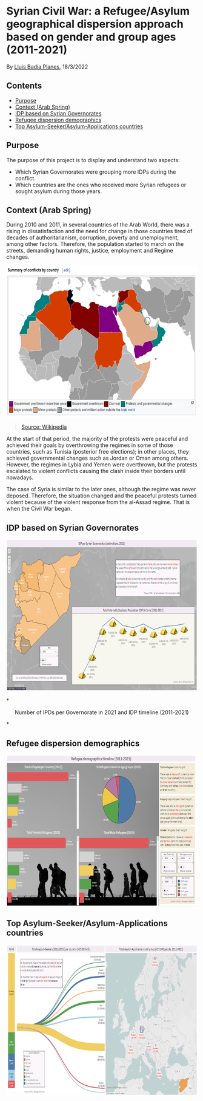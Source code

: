 # Syrian Civil War: a Refugee/Asylum geographical dispersion approach based on gender and group ages (2011-2021)

By [Lluis Badia Planes](https://github.com/lluis90badia), 18/3/2022

## Contents

- [Purpose](https://github.com/lluis90badia/lbadialabwork/blob/main/syria_final_project/README.md#purpose)
- [Context (Arab Spring)](https://github.com/lluis90badia/lbadialabwork/blob/main/syria_final_project/README.md#context-arab-spring)
- [IDP based on Syrian Governorates](https://github.com/lluis90badia/lbadialabwork/blob/main/syria_final_project/README.md#idp-based-on-syrian-governorates)
- [Refugee dispersion demographics](https://github.com/lluis90badia/lbadialabwork/blob/main/syria_final_project/README.md#refugee-dispersion-demographics)
- [Top Asylum-Seeker/Asylum-Applications countries](https://github.com/lluis90badia/lbadialabwork/blob/main/syria_final_project/README.md#top-asylum-seekerasylum-applications-countries)

## Purpose

The purpose of this project is to display and understand two aspects:

- Which Syrian Governorates were grouping more IDPs during the conflict.
- Which countries are the ones who received more Syrian refugees or sought asylum during those years.

## Context (Arab Spring)

During 2010 and 2011, in several countries of the Arab World, there was a rising in dissatisfaction and the need for change in those countries tired of decades of authoritarianism, corruption, poverty and unemployment, among other factors. Therefore, the population started to march on the streets, demanding human rights, justice, employment and Regime changes.

<p align="center"><img src="https://github.com/lluis90badia/lbadialabwork/blob/main/syria_final_project/images/wikipedia_arab_spring.PNG"  height="400"></p>

> [Source: Wikipedia](https://en.wikipedia.org/wiki/Arab_Spring#Protests_and_uprisings)

At the start of that period, the majority of the protests were peaceful and achieved their goals by overthrowing the regimes in some of those countries, such as Tunisia (posterior free elections); in other places, they achieved governmental changes such as Jordan or Oman among others. However, the regimes in Lybia and Yemen were overthrown, but the protests escalated to violent conflicts causing the clash inside their borders until nowadays. 

The case of Syria is similar to the later ones, although the regime was never deposed. Therefore, the situation changed and the peaceful protests turned violent because of the violent response from the al-Assad regime. That is when the Civil War began.

## IDP based on Syrian Governorates

<p align="center"><img src="https://github.com/lluis90badia/lbadialabwork/blob/main/syria_final_project/images/idp_2021.PNG"  height="400"></p>
*<p align="center">Number of IPDs per Governorate in 2021 and IDP timeline (2011-2021)</p>*

## Refugee dispersion demographics

<p align="center"><img src="https://github.com/lluis90badia/lbadialabwork/blob/main/syria_final_project/images/ref_demographics.PNG"  height="400"></p>

## Top Asylum-Seeker/Asylum-Applications countries

<p align="center"><img src="https://github.com/lluis90badia/lbadialabwork/blob/main/syria_final_project/images/seekers_applicants.PNG"  height="400"></p>
